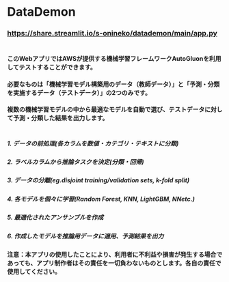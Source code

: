 # DataDemon
### https://share.streamlit.io/s-onineko/datademon/main/app.py
#
#### このWebアプリではAWSが提供する機械学習フレームワークAutoGluonを利用してテストすることができます。
#### 必要なものは「機械学習モデル構築用のデータ（教師データ）」と「予測・分類を実施するデータ（テストデータ）」の2つのみです。
#### 複数の機械学習モデルの中から最適なモデルを自動で選び、テストデータに対して予測・分類した結果を出力します。
#
##### 1. データの前処理(各カラムを数値・カテゴリ・テキストに分類)
##### 2. ラベルカラムから推論タスクを決定(分類・回帰)
##### 3. データの分離(eg.disjoint training/validation sets, k-fold split)
##### 4. 各モデルを個々に学習(Random Forest, KNN, LightGBM, NNetc.)
##### 5. 最適化されたアンサンブルを作成
##### 6. 作成したモデルを推論用データに適用、予測結果を出力

#### 注意：本アプリの使用したことにより、利用者に不利益や損害が発生する場合であっても、アプリ制作者はその責任を一切負わないものとします。各自の責任で使用してください。
